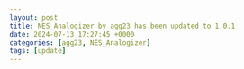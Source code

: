 ```yaml
---
layout: post
title: NES_Analogizer by agg23 has been updated to 1.0.1
date: 2024-07-13 17:27:45 +0000
categories: [agg23, NES_Analogizer]
tags: [update]
---
```


